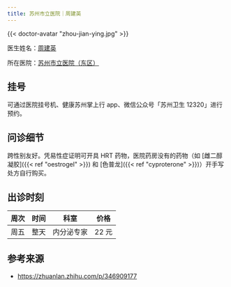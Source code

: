 ```yaml
---
title: 苏州市立医院｜周建英
---
```


{{< doctor-avatar "zhou-jian-ying.jpg" >}}

医生姓名：[周建英](https://www.haodf.com/doctor/13154.html)

所在医院：[苏州市立医院（东区）](https://www.amap.com/place/B020003GXC)

## 挂号

可通过医院挂号机、健康苏州掌上行 app、微信公众号「苏州卫生 12320」进行预约。

## 问诊细节

跨性别友好。凭易性症证明可开具 HRT 药物，医院药房没有的药物（如 [雌二醇凝胶]({{< ref "oestrogel" >}}) 和 [色普龙]({{< ref "cyproterone" >}})）开手写处方自行购买。

## 出诊时刻

| 周次 | 时间 |    科室    | 价格  |
| :--: | :--: | :--------: | :---: |
| 周五 | 整天 | 内分泌专家 | 22 元 |

## 参考来源

- <https://zhuanlan.zhihu.com/p/346909177>
